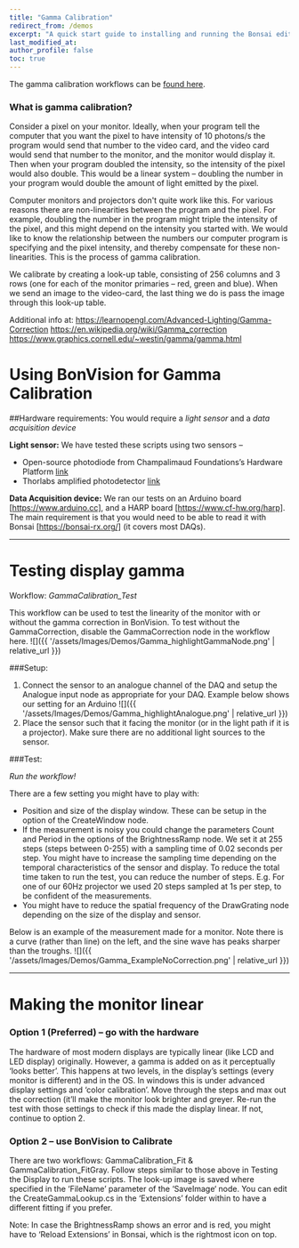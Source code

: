 ```yaml
---
title: "Gamma Calibration"
redirect_from: /demos
excerpt: "A quick start guide to installing and running the Bonsai editor."
last_modified_at: 
author_profile: false
toc: true
---
```


The gamma calibration workflows can be [found here](https://github.com/amansaleem/BonVision/tree/master/BonVision%20Examples).

### What is gamma calibration?

Consider a pixel on your monitor. Ideally, when your program tell the computer that you want the pixel to have intensity of 10 photons/s the program would send that number to the video card, and the video card would send that number to the monitor, and the monitor would display it. Then when your program doubled the intensity, so the intensity of the pixel would also double. This would be a linear system – doubling the number in your program would double the amount of light emitted by the pixel. 
 
Computer monitors and projectors don't quite work like this. For various reasons there are non-linearities between the program and the pixel. For example, doubling the number in the program might triple the intensity of the pixel, and this might depend on the intensity you started with. We would like to know the relationship between the numbers our computer program is specifying and the pixel intensity, and thereby compensate for these non-linearities. This is the process of gamma calibration.
 
We calibrate by creating a look-up table, consisting of 256 columns and 3 rows (one for each of the monitor primaries – red, green and blue). When we send an image to the video-card, the last thing we do is pass the image through this look-up table.

Additional info at:
https://learnopengl.com/Advanced-Lighting/Gamma-Correction
https://en.wikipedia.org/wiki/Gamma_correction
https://www.graphics.cornell.edu/~westin/gamma/gamma.html

# Using BonVision for Gamma Calibration

##Hardware requirements: You would require a _light sensor_ and a _data acquisition device_

**Light sensor:** We have tested these scripts using two sensors – 
* Open-source photodiode from Champalimaud Foundations’s Hardware Platform [link](https://www.cf-hw.org/harp/behavior#h.p_uMPRuA1sNnEB)
* Thorlabs amplified photodetector [link](https://www.thorlabs.com/newgrouppage9.cfm?objectgroup_id=2655)

**Data Acquisition device:** We ran our tests on an Arduino board [https://www.arduino.cc], and a HARP board [https://www.cf-hw.org/harp]. The main requirement is that you would need to be able to read it with Bonsai [https://bonsai-rx.org/] (it covers most DAQs).

--- 

# Testing display gamma

Workflow: *GammaCalibration_Test*

This workflow can be used to test the linearity of the monitor with or without the gamma correction in BonVision. 
To test without the GammaCorrection, disable the GammaCorrection node in the workflow here. 
![]({{ '/assets/Images/Demos/Gamma_highlightGammaNode.png' | relative_url }})

###Setup: 

1. Connect the sensor to an analogue channel of the DAQ and setup the Analogue input node as appropriate for your DAQ. Example below shows our setting for an Arduino
![]({{ '/assets/Images/Demos/Gamma_highlightAnalogue.png' | relative_url }})
2. Place the sensor such that it facing the monitor (or in the light path if it is a projector). Make sure there are no additional light sources to the sensor.

###Test:

_Run the workflow!_

There are a few setting you might have to play with:
* Position and size of the display window. These can be setup in the option of the CreateWindow node.
* If the measurement is noisy you could change the parameters Count and Period in the options of the BrightnessRamp node. We set it at 255 steps (steps between 0-255) with a sampling time of 0.02 seconds per step. You might have to increase the sampling time depending on the temporal characteristics of the sensor and display. To reduce the total time taken to run the test, you can reduce the number of steps. E.g. For one of our 60Hz projector we used 20 steps sampled at 1s per step, to be confident of the measurements.
* You might have to reduce the spatial frequency of the DrawGrating node depending on the size of the display and sensor.

Below is an example of the measurement made for a monitor. Note there is a curve (rather than line) on the left, and the sine wave has peaks sharper than the troughs.
![]({{ '/assets/Images/Demos/Gamma_ExampleNoCorrection.png' | relative_url }})

---

# Making the monitor linear

### Option 1 (Preferred) – go with the hardware

The hardware of most modern displays are typically linear (like LCD and LED display) originally. However, a gamma is added on as it perceptually ‘looks better’. 
This happens at two levels, in the display’s settings (every monitor is different) and in the OS. In windows this is under advanced display settings and ‘color calibration’. Move through the steps and max out the correction (it’ll make the monitor look brighter and greyer. Re-run the test with those settings to check if this made the display linear. If not, continue to option 2.

### Option 2 – use BonVision to Calibrate

There are two workflows: GammaCalibration_Fit & GammaCalibration_FitGray. 
Follow steps similar to those above in Testing the Display to run these scripts. The look-up image is saved where specified in the ‘FileName’ parameter of the ‘SaveImage‘ node. 
You can edit the CreateGammaLookup.cs in the ‘Extensions’ folder within to have a different fitting if you prefer. 

Note: In case the BrightnessRamp shows an error and is red, you might have to ‘Reload Extensions’ in Bonsai, which is the rightmost icon on top. 
